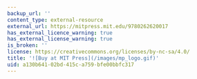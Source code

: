 ```yaml
---
backup_url: ''
content_type: external-resource
external_url: https://mitpress.mit.edu/9780262620017
has_external_licence_warning: true
has_external_license_warning: true
is_broken: ''
license: https://creativecommons.org/licenses/by-nc-sa/4.0/
title: '![Buy at MIT Press](/images/mp_logo.gif)'
uid: a130b641-02bd-415c-a759-bfe00bbfc317
---
```

